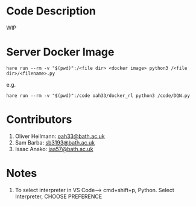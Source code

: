 # Code Description
WIP

# Server Docker Image
```text
hare run --rm -v "$(pwd)":/<file dir> <docker image> python3 /<file dir>/<filename>.py
```

e.g. 
```text
hare run --rm -v "$(pwd)":/code oah33/docker_rl python3 /code/DQN.py
```


# Contributors
1) Oliver Heilmann: oah33@bath.ac.uk
2) Sam Barba: sb3193@bath.ac.uk
3) Isaac Anako: iaa57@bath.ac.uk

# Notes
1) To select interpreter in VS Code--> cmd+shift+p, Python. Select Interpreter, CHOOSE PREFERENCE
